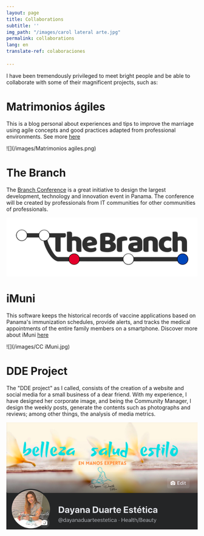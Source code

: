 ```yaml
---
layout: page
title: Collaborations
subtitle: ''
img_path: "/images/carol lateral arte.jpg"
permalink: collaborations
lang: en
translate-ref: colaboraciones

---
```

I have been tremendously privileged to meet bright people and be able to collaborate with some of their magnificent projects, such as:

# Matrimonios ágiles

This is a blog personal about experiences and tips to improve the marriage using agile concepts and good practices adapted from professional environments. See more [here](https://matrimoniosagiles.wordpress.com/ "matrimoniosagiles")

![](/images/Matrimonios agiles.png)

# The Branch

The [Branch Conference](https://www.thebranch.tech/ "thebranch") is a great initiative to design the largest development, technology and innovation event in Panama. The conference will be created by professionals from IT communities for other communities of professionals.

![thebranchconference](/images/the-branch-logo-tr-0.30.png "TheBranch")

# iMuni

This software keeps the historical records of vaccine applications based on Panama's immunization schedules, provide alerts, and tracks the medical appointments of the entire family members on a smartphone. Discover more about iMuni [here](http://imuniapp.com/ "iMuni")

![](/images/CC iMuni.jpg)

# DDE Project

The "DDE project" as I called, consists of the creation of a website and social media for a small business of a dear friend. With my experience, I have designed her corporate image, and being the Community Manager, I design the weekly posts, generate the contents such as photographs and reviews; among other things, the analysis of media metrics.

![](/images/dde_fb_cover.png)